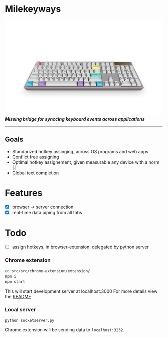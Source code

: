 # Milekeyways

![](res/keyboard.png)
__*Missing bridge for synccing keyboard events across applications*__

---
## Goals

 - Standarized hotkey assinging, across OS programs and web apps 
 - Conflict free assigning
 - Optimal hotkey assignement, given measurable any device with a norm $|.|$
 - Global text completion

# Features

- [x] browser -> server connection
- [x] real-time data piping from all tabs

# Todo
- [ ] assign hotkeys, in browser-extension, delegated by python server

### Chrome extension
```bash
cd src/src/chrome-extension/extension/
npm i
npm start
```
This will start development server at localhost:3000 
For more details view the [README](src/chrome-extension/extension/README.md)

### Local server
```
python socketserver.py
```

Chrome extension will be sending data to `localhost:3232`.

